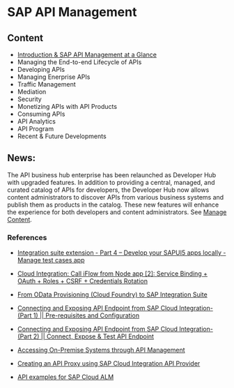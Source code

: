 # SAP API  Management

## Content

* [Introduction & SAP API Management at a Glance](../API%20Management/sub-pages/apim-introduction.md)
* Managing the End-to-end Lifecycle of APIs
* Developing APIs
* Managing Enerprise APIs
* Traffic Management 
* Mediation
* Security
* Monetizing APIs with API Products
* Consuming APIs
* API Analytics
* API Program
* Recent & Future Developments

## News: 
The API business hub enterprise has been relaunched as Developer Hub with upgraded features. In addition to providing a central, managed, and curated catalog of APIs for developers, the Developer Hub now allows content administrators to discover APIs from various business systems and publish them as products in the catalog. These new features will enhance the experience for both developers and content administrators. See [Manage Content](https://help.sap.com/docs/integration-suite/sap-integration-suite/manage-content).



### References
* [Integration suite extension - Part 4 – Develop your SAPUI5 apps locally - Manage test cases app](https://www.linkedin.com/pulse/integration-suite-extension-part-4-develop-your-sapui5-ravipati/)
* [Cloud Integration: Call iFlow from Node app [2]: Service Binding + OAuth + Roles + CSRF + Credentials Rotation](https://blogs.sap.com/2023/06/06/cloud-integration-call-iflow-from-node-app-2-service-binding-oauth-roles-csrf-credentials-rotation/)
* [From OData Provisioning (Cloud Foundry) to SAP Integration Suite](https://blogs.sap.com/2022/01/11/from-odata-provisioning-cloud-foundry-to-sap-integration-suite/)
* [Connecting and Exposing API Endpoint from SAP Cloud Integration-(Part 1) || Pre-requisites and Configuration](https://blogs.sap.com/2023/09/20/connecting-and-exposing-api-endpoint-from-sap-cloud-integration-part-1-everything-you-need-to-know-a-step-by-step-guide-pre-requisites-and-configuration/)

* [Connecting and Exposing API Endpoint from SAP Cloud Integration-(Part 2) || Connect, Expose & Test API Endpoint](https://blogs.sap.com/2023/09/20/connecting-and-exposing-api-endpoint-from-sap-cloud-integration-part-2-connect-expose-test-api-endpoint/)

* [Accessing On-Premise Systems through API Management](https://help.sap.com/docs/integration-suite/sap-integration-suite/on-premise-connectivity-plan)

* [Creating an API Proxy using SAP Cloud Integration API Provider](https://help.sap.com/docs/integration-suite/sap-integration-suite/creating-api-from-sap-cloud-integration-api-provider)
* [API examples for SAP Cloud ALM](https://github.com/SAP-samples/cloud-alm-api-examples)

